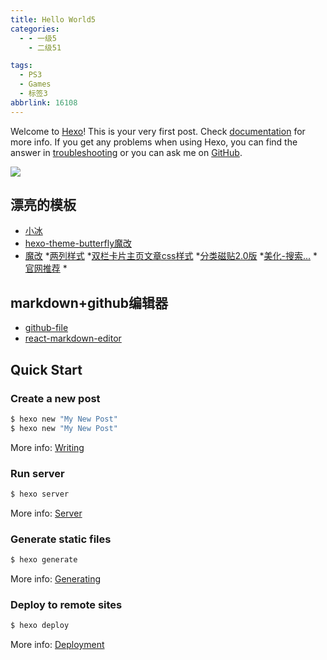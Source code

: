 ```yaml
---
title: Hello World5
categories:
  - - 一级5
    - 二级51

tags:
  - PS3
  - Games
  - 标签3
abbrlink: 16108
---
```

Welcome to [Hexo](https://hexo.io/)! This is your very first post. Check [documentation](https://hexo.io/docs/) for more info. If you get any problems when using Hexo, you can find the answer in [troubleshooting](https://hexo.io/docs/troubleshooting.html) or you can ask me on [GitHub](https://github.com/hexojs/hexo/issues).

 ![](https://s3.ax1x.com/2020/12/24/rcbS6s.png)

## 漂亮的模板
* [小冰](https://zfe.space/)
* [hexo-theme-butterfly魔改](https://yangchaoyi.vip/)
* [魔改](https://yangchaoyi.vip/)
*[两列样式](https://github.com/6616/Butterfly-double-row-display)
*[双栏卡片主页文章css样式](https://zfe.space/post/52914.html)
*[分类磁贴2.0版](https://zfe.space/post/43636.html)
*[美化-搜索...](http://soultop.top/2020/04/19/Butterfly-%E4%B8%BB%E9%A2%98%E7%BE%8E%E5%8C%96/)
*[官网推荐](https://butterfly.js.org/posts/7670b080/)
*[]()

## markdown+github编辑器
* [github-file](https://www.npmjs.com/package/github-file)
* [react-markdown-editor](https://harrychen0506.github.io/react-markdown-editor-lite/)


## Quick Start

### Create a new post

``` bash
$ hexo new "My New Post"
$ hexo new "My New Post"
```

More info: [Writing](https://hexo.io/docs/writing.html)

### Run server

``` bash
$ hexo server
```

More info: [Server](https://hexo.io/docs/server.html)

### Generate static files

``` bash
$ hexo generate
```

More info: [Generating](https://hexo.io/docs/generating.html)

### Deploy to remote sites

``` bash
$ hexo deploy
```

More info: [Deployment](https://hexo.io/docs/one-command-deployment.html)
